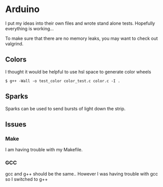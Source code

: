 # Arduino 

I put my ideas into their own files and wrote stand alone tests. Hopefully everything is working... 

To make sure that there are no memory leaks, you may want to check out valgrind. 

## Colors 
I thought it would be helpful to use hsl space to generate color wheels 

    $ g++ -Wall -o test_color color_test.c color.c -I . 


## Sparks 
Sparks can be used to send bursts of light down the strip. 

## Issues 

### Make 
I am having trouble with my Makefile. 

### GCC 
gcc and g++ should be the same.. However I was having trouble with gcc so I switched to g++ 

